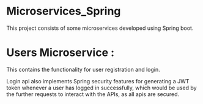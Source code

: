 # Microservices_Spring

This project consists of some microservices developed using Spring boot.

# Users Microservice : 
This contains the functionality for user registration and login.

Login api also implements Spring security features for generating a JWT token whenever a user has logged in successfully,
which would be used by the further requests to interact with the APIs, as all apis are secured.


